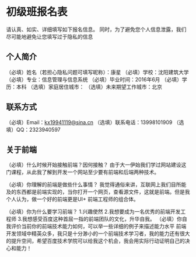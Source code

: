 # 初级班报名表

请认真、如实、详细填写如下报名信息。
同时，为了避免您个人信息泄露，我们尽可能地避免让您填写过于隐私的信息

## 个人简介

（必填）姓名（若担心隐私问题可填写昵称）：康星
（必填）学校：沈阳建筑大学
（必填）专业：信息管理与信息系统
（必填）毕业时间：2016年6月
（必填）学历：本科
（选填）家庭居住城市：
（选填）未来期望工作城市：北京

## 联系方式

（必填）Email：kx19941119@sina.cn
（选填）联系电话：13998101909
（选填）QQ：2323940597

## 关于前端

（必填）什么时候开始接触前端？因何接触？
        由于大一伊始我们学过网站建设这门课程，从此我了解到开发一个网站至少要有前端和后端两种技术。

（必填）你理解的前端是做些什么事情？
        我觉得通俗来讲，互联网上我们目所能及的东西都是前端实现的，当你打开一个网页，查看源文件，这就是前端。但是我个人认为，做一个好的前端更是UI+  前端工程师的组合体。

（必填）你为什么要学习前端？
        1.兴趣使然 2.我想要成为一名优秀的前端开发工程师 3.我想感受百度这种首屈一指的前端团队的文化，升华自我。
（必填）你自我评价当前你的前端技术能力如何，可以举一些详细的例子来描述能力水平
        前端开发领域中精英众多，我只是十分渺小的一个前端技术学习者，我的能力还有很大的提升空间，希望百度技术学院可以给我这个机会，我会用实际行动证明自己的决心和能力！

